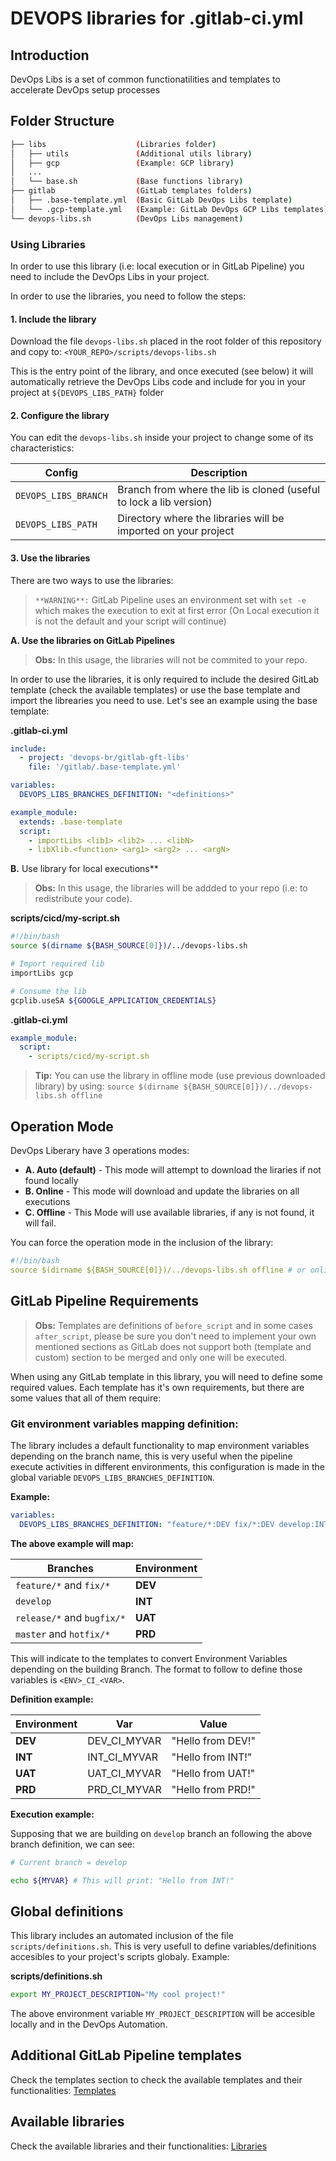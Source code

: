 # DEVOPS libraries for .gitlab-ci.yml #

## Introduction
DevOps Libs is a set of common functionatilities and templates to accelerate DevOps setup processes

## Folder Structure
``` sh
├── libs              	    (Libraries folder)
│   ├── utils               (Additional utils library)
│   ├── gcp                 (Example: GCP library)
│   ...
│   └── base.sh             (Base functions library)
├── gitlab                  (GitLab templates folders)
│   ├── .base-template.yml  (Basic GitLab DevOps Libs template)
│   └── .gcp-template.yml   (Example: GitLab DevOps GCP Libs templates)
└── devops-libs.sh          (DevOps Libs management)
```

### Using Libraries
In order to use this library (i.e: local execution or in GitLab Pipeline) you need to include the DevOps Libs in your project.

In order to use the libraries, you need to follow the steps:

#### 1. Include the library
Download the file `devops-libs.sh` placed in the root folder of this repository and copy to: `<YOUR_REPO>/scripts/devops-libs.sh`

This is the entry point of the library, and once executed (see below) it will automatically retrieve the DevOps Libs code and include for you in your project at `${DEVOPS_LIBS_PATH}` folder

#### 2. Configure the library

You can edit the `devops-libs.sh` inside your project to change some of its characteristics:

|Config|Description|
|-|-|
|`DEVOPS_LIBS_BRANCH`|Branch from where the lib is cloned (useful to lock a lib version)|
|`DEVOPS_LIBS_PATH`|Directory where the libraries will be imported on your project|

#### 3. Use the libraries
There are two ways to use the libraries:
> `**WARNING**:` GitLab Pipeline uses an environment set with `set -e` which makes the execution to exit at first error (On Local execution it is not the default and your script will continue)

**A. Use the libraries on GitLab Pipelines**
> **Obs:** In this usage, the libraries will not be commited to your repo.

In order to use the libraries, it is only required to include the desired GitLab template (check the available templates) or use the base template and import the librearies you need to use. Let's see an example using the base template:

**.gitlab-ci.yml**
``` yaml
include:
  - project: 'devops-br/gitlab-gft-libs'
    file: '/gitlab/.base-template.yml'

variables:
  DEVOPS_LIBS_BRANCHES_DEFINITION: "<definitions>"

example_module:
  extends: .base-template
  script:
    - importLibs <lib1> <lib2> ... <libN>
    - libXlib.<function> <arg1> <arg2> ... <argN>
```

**B.** Use library for local executions**
> **Obs:** In this usage, the libraries will be addded to your repo (i.e: to redistribute your code).

**scripts/cicd/my-script.sh**
``` sh
#!/bin/bash
source $(dirname ${BASH_SOURCE[0]})/../devops-libs.sh

# Import required lib
importLibs gcp

# Consume the lib
gcplib.useSA ${GOOGLE_APPLICATION_CREDENTIALS}
```

**.gitlab-ci.yml**
``` yaml
example_module:
  script:
    - scripts/cicd/my-script.sh
```

> **Tip:** You can use the library in offline mode (use previous downloaded library) by using: `source $(dirname ${BASH_SOURCE[0]})/../devops-libs.sh offline`

## Operation Mode
DevOps Liberary have 3 operations modes:

  - **A. Auto (default)** - This mode will attempt to download the liraries if not found locally
  - **B. Online** - This mode will download and update the libraries on all executions
  - **C. Offline** - This Mode will use available libraries, if any is not found, it will fail.

You can force the operation mode in the inclusion of the library:
``` yaml
#!/bin/bash
source $(dirname ${BASH_SOURCE[0]})/../devops-libs.sh offline # or online
```

## GitLab Pipeline Requirements
> **Obs:** Templates are definitions of `before_script` and in some cases `after_script`, please be sure you don't need to implement your own mentioned sections as GitLab does not support both (template and custom) section to be merged and only one will be executed.

When using any GitLab template in this library, you will need to define some required values. Each template has it's own requirements, but there are some values that all of them require:

### Git environment variables mapping definition:
The library includes a default functionality to map environment variables depending on the branch name, this is very useful when the pipeline execute activities in different environments, this configuration is made in the global variable `DEVOPS_LIBS_BRANCHES_DEFINITION`.

**Example:**
``` yaml
variables:
  DEVOPS_LIBS_BRANCHES_DEFINITION: "feature/*:DEV fix/*:DEV develop:INT release/*:HML bugfix/*:HML master:PRD hotfix/*:PRD"
```

**The above example will map:**

| Branches | Environment |
|-|-|
| `feature/*` and `fix/*` | **DEV** |
| `develop` | **INT** |
| `release/*` and `bugfix/*` | **UAT** |
| `master` and `hotfix/*` | **PRD** |

This will indicate to the templates to convert Environment Variables depending on the building Branch. The format to follow to define those variables is `<ENV>_CI_<VAR>`.

**Definition example:**

| Environment | Var | Value |
|-|-|-|
| **DEV** | DEV_CI_MYVAR | "Hello from DEV!" |
| **INT** | INT_CI_MYVAR | "Hello from INT!" |
| **UAT** | UAT_CI_MYVAR | "Hello from UAT!" |
| **PRD** | PRD_CI_MYVAR | "Hello from PRD!" |

**Execution example:**

Supposing that we are building on `develop` branch an following the above branch definition, we can see:
``` sh
# Current branch = develop

echo ${MYVAR} # This will print: "Hello from INT!"
```

## Global definitions
This library includes an automated inclusion of the file `scripts/definitions.sh`. This is very usefull to define variables/definitions accesibles to your project's scripts globaly. Example:

**scripts/definitions.sh**
``` sh
export MY_PROJECT_DESCRIPTION="My cool project!"
```

The above environment variable `MY_PROJECT_DESCRIPTION` will be accesible locally and in the DevOps Automation.

## Additional GitLab Pipeline templates
Check the templates section to check the available templates and their functionalities: [Templates](gitlab/README.md)

## Available libraries
Check the available libraries and their functionalities: [Libraries](libs/README.md)
